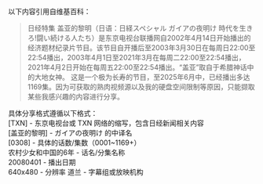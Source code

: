 以下内容引用自维基百科：
> 日经特集 盖亚的黎明（日语：日経スペシャル ガイアの夜明け 時代を生きろ!闘い続ける人たち）是东京电视台联播网自2002年4月14日开始播出的经济题材纪录片节目。该节目自开播后至2003年3月30日在每周日22:00至22:54播出，2003年4月1日至2021年3月在每周二22:00至22:54播出，2021年4月2日开始在每周五22:00至22:54播出。“盖亚”取自于希腊神话中的大地女神。
> 这是一个极为长寿的节目，至2025年6月中，已经播出多达1169集。因为可获取的熟肉视频源以及我的硬盘空间限制等原因，只能撷取某些我感兴趣的内容进行分享。

具体分享格式遵循以下格式：  
[TXN] - 东京电视台或 TXN 网络的缩写，包含日经新闻相关内容  
[盖亚的黎明] - ガイアの夜明け 的中译名  
[0308] - 具体的话数/集数（0001~1169+）  
农村少女和中国的6年 - 话名/分集名称  
20080401 - 播出日期  
640x480 - 分辨率
道兰 - 字幕组或放映机构
